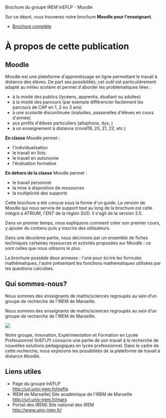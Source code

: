 Brochure du groupe IREM InEFLP - Moodle

Sur ce dépot, vous trouverez notre brochure **Moodle pour l'enseignant**.


* [Brochure complète](./res/Moodle.pdf)


# À propos de cette publication

## Moodle


Moodle est une plateforme d'apprentissage en ligne permettant le travail à distance des élèves.
De part ses possibilités, cet outil est particulièrement adapté au milieu scolaire et permet d'aborder les problématiques liées :

* à la mixité des publics (lycéens, apprentis, étudiant ou adultes)
* à la mixité des parcours (par exemple différencier facilement les parcours de CAP en 1, 2 ou 3 ans)
* à une scolarité discontinuée (maladies, passerelles d'élèves en cours d'année)
* aux profils d'élèves particuliers (allophone, dys, )
* à un enseignement à distance (covid19, 20, 21, 22, etc.)


**En classe** Moodle permet :

* l'individualisation
* le travail en îlots
* le travail en autonomie
* l'évaluation formative


**En dehors de la classe** Moodle permet :


* le travail personnel
* la mise à disposition de ressources
* la multiplicité des supports



Cette brochure a été conçue sous la forme d'un guide. La version de Moodle qui nous servira de support tout au long de la brochure est celle intégré à ATRIUM, l'ENT de la région SUD. Il s'agit de la version 3.5.

Dans un premier temps, nous expliquons comment créer son premier cours, y ajouter du contenu puis y inscrire des utilisateurs.

Dans une deuxième partie, nous décrivons par un ensemble de fiches techniques certaines ressources et activités proposées sur Moodle : ce sont celles que nous utilisons le plus.

La brochure possède deux annexes : l'une pour écrire les formules mathématiques, l'autre présentant les fonctions mathématiques utilisées par les questions calculées.


## Qui sommes-nous?

Nous sommes des enseignants de maths/sciences regroupés au sein d’un groupe de recherche de l'IREM de Marseille.



Nous sommes des enseignants de maths/sciences regroupés au sein d’un groupe de recherche de l'IREM de Marseille.

![](./../res/fig-logo-ineflp.png)


Notre groupe, Innovation, Expérimentation et Formation en Lycée Professionnel (InEFLP) consacre une partie de son travail à la recherche de nouvelles solutions pédagogiques en lycée professionnel. Dans le cadre de cette recherche, nous explorons les possibilités de la plateforme de travail à distance Moodle.




## Liens utiles

* Page du groupe InEFLP
</br>http://url.univ-irem.fr/ineflp
* IREM de Marseille] Site académique de l'IREM de Marseille
</br>http://url.univ-irem.fr/mars
* Portail des IREM] Site national des IREM
</br>http://www.univ-irem.fr/

